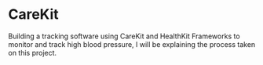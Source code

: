 # CareKit
Building a tracking software using CareKit and HealthKit Frameworks to monitor and track high blood pressure, I will be explaining the process taken on this project.
